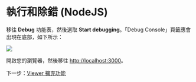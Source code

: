 # 執行和除錯 (NodeJS)

移往 **Debug** 功能表，然後選取 **Start debugging**。「Debug Console」頁籤應會出現在底部，如下所示：

![](_media/nodejs/vs_code_debug.png) 

開啟您的瀏覽器，然後移往 [http://localhost:3000](http://localhost:3000)。

下一步：[Viewer 擴充功能](/zh-TW/tutorials/extensions)